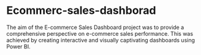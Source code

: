 # Ecommerc-sales-dashborad
The aim of the E-commerce Sales Dashboard project was to provide a comprehensive perspective on e-commerce sales performance. This was achieved by creating interactive and visually captivating dashboards using Power BI.
